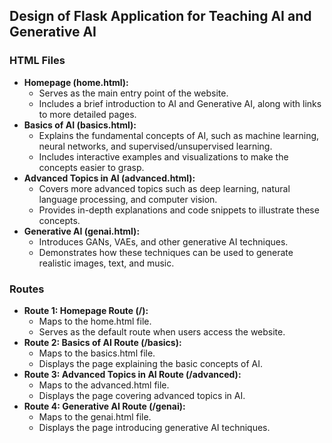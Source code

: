 ## Design of Flask Application for Teaching AI and Generative AI

### HTML Files
- **Homepage (home.html):**
  - Serves as the main entry point of the website.
  - Includes a brief introduction to AI and Generative AI, along with links to more detailed pages.
- **Basics of AI (basics.html):**
  - Explains the fundamental concepts of AI, such as machine learning, neural networks, and supervised/unsupervised learning.
  - Includes interactive examples and visualizations to make the concepts easier to grasp.
- **Advanced Topics in AI (advanced.html):**
  - Covers more advanced topics such as deep learning, natural language processing, and computer vision.
  - Provides in-depth explanations and code snippets to illustrate these concepts.
- **Generative AI (genai.html):**
  - Introduces GANs, VAEs, and other generative AI techniques.
  - Demonstrates how these techniques can be used to generate realistic images, text, and music.

### Routes
- **Route 1: Homepage Route (/):**
  - Maps to the home.html file.
  - Serves as the default route when users access the website.
- **Route 2: Basics of AI Route (/basics):**
  - Maps to the basics.html file.
  - Displays the page explaining the basic concepts of AI.
- **Route 3: Advanced Topics in AI Route (/advanced):**
  - Maps to the advanced.html file.
  - Displays the page covering advanced topics in AI.
- **Route 4: Generative AI Route (/genai):**
  - Maps to the genai.html file.
  - Displays the page introducing generative AI techniques.